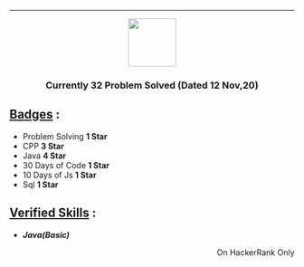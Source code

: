 ***
<p align="center">
    <a href="https://www.hackerrank.com/NinzaRJ01">
        <img height=85 src="https://d3keuzeb2crhkn.cloudfront.net/hackerrank/assets/styleguide/logo_wordmark-f5c5eb61ab0a154c3ed9eda24d0b9e31.svg">
    </a>
</p>
<h3 align="center">Currently 32 Problem Solved (Dated 12 Nov,20) </h3>

## <ins>Badges</ins> :

- Problem Solving  **1 Star**
- CPP **3 Star**
- Java **4 Star**
- 30 Days of Code **1 Star**
- 10 Days of Js **1 Star**
- Sql **1 Star**

## <ins> Verified Skills</ins>  :
- _**Java(Basic)**_


<p align="right"> On HackerRank Only</p>
